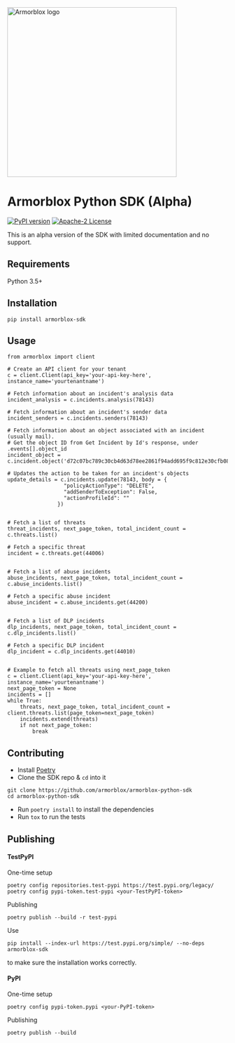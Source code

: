 <img src="https://assets.armorblox.com/f/52352/775x159/8fa6246e47/logo_color.svg" width=387 alt="Armorblox logo">

# Armorblox Python SDK (Alpha)

[![PyPI version](https://badge.fury.io/py/armorblox-sdk.svg)](https://badge.fury.io/py/armorblox-sdk)
[![Apache-2 License](https://img.shields.io/badge/license-Apache2-blueviolet)](https://www.apache.org/licenses/LICENSE-2.0)

This is an alpha version of the SDK with limited documentation and no support.

## Requirements

Python 3.5+

## Installation

```
pip install armorblox-sdk
```

## Usage

```
from armorblox import client

# Create an API client for your tenant
c = client.Client(api_key='your-api-key-here', instance_name='yourtenantname')

# Fetch information about an incident's analysis data
incident_analysis = c.incidents.analysis(78143)

# Fetch information about an incident's sender data
incident_senders = c.incidents.senders(78143)

# Fetch information about an object associated with an incident (usually mail). 
# Get the object ID from Get Incident by Id's response, under .events[].object_id
incident_object = c.incident.object('d72c07bc789c30cb4d63d78ee2861f94add695f9c812e30cfb081b20d3e7e5e7')

# Updates the action to be taken for an incident's objects
update_details = c.incidents.update(78143, body = {
                  "policyActionType": "DELETE",
                  "addSenderToException": False,
                  "actionProfileId": ""
                })


# Fetch a list of threats
threat_incidents, next_page_token, total_incident_count = c.threats.list()

# Fetch a specific threat
incident = c.threats.get(44006)


# Fetch a list of abuse incidents
abuse_incidents, next_page_token, total_incident_count = c.abuse_incidents.list()

# Fetch a specific abuse incident
abuse_incident = c.abuse_incidents.get(44200)


# Fetch a list of DLP incidents
dlp_incidents, next_page_token, total_incident_count = c.dlp_incidents.list()

# Fetch a specific DLP incident
dlp_incident = c.dlp_incidents.get(44010)


# Example to fetch all threats using next_page_token
c = client.Client(api_key='your-api-key-here', instance_name='yourtenantname')
next_page_token = None
incidents = []
while True:
    threats, next_page_token, total_incident_count = client.threats.list(page_token=next_page_token)
    incidents.extend(threats)
    if not next_page_token:
        break
```

## Contributing

* Install [Poetry](https://python-poetry.org)
* Clone the SDK repo & `cd` into it
```
git clone https://github.com/armorblox/armorblox-python-sdk
cd armorblox-python-sdk
```
* Run `poetry install` to install the dependencies
* Run `tox` to run the tests

## Publishing

#### TestPyPI

One-time setup
```
poetry config repositories.test-pypi https://test.pypi.org/legacy/
poetry config pypi-token.test-pypi <your-TestPyPI-token>
```

Publishing
```
poetry publish --build -r test-pypi
```

Use
```
pip install --index-url https://test.pypi.org/simple/ --no-deps armorblox-sdk
```
to make sure the installation works correctly.

#### PyPI

One-time setup
```
poetry config pypi-token.pypi <your-PyPI-token>
```

Publishing
```
poetry publish --build
```
